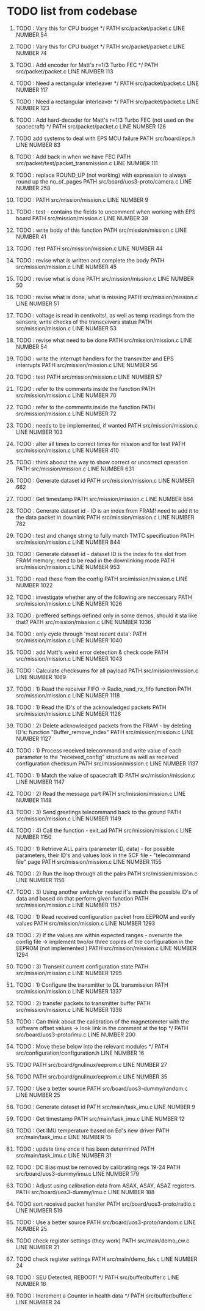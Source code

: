 
# TODO list from codebase

1. TODO : Vary this for CPU budget */
  PATH src/packet/packet.c
  LINE NUMBER 54

1. TODO : Vary this for CPU budget */
  PATH src/packet/packet.c
  LINE NUMBER 74

1. TODO : Add encoder for Matt's r=1/3 Turbo FEC */
  PATH src/packet/packet.c
  LINE NUMBER 113

1. TODO : Need a rectangular interleaver */
  PATH src/packet/packet.c
  LINE NUMBER 117

1. TODO : Need a rectangular interleaver */
  PATH src/packet/packet.c
  LINE NUMBER 123

1. TODO : Add hard-decoder for Matt's r=1/3 Turbo FEC (not used on the spacecraft) */
  PATH src/packet/packet.c
  LINE NUMBER 126

1. TODO add systems to deal with EPS MCU failure
  PATH src/board/eps.h
  LINE NUMBER 83

1. TODO : Add back in when we have FEC
  PATH src/packet/test/packet_transmission.c
  LINE NUMBER 111

1. TODO : replace ROUND_UP (not working) with expression to always round up the no_of_pages
  PATH src/board/uos3-proto/camera.c
  LINE NUMBER 258

1. TODO : 
  PATH src/mission/mission.c
  LINE NUMBER 9

1. TODO : test - contains the fields to uncomment when working with EPS board
  PATH src/mission/mission.c
  LINE NUMBER 39

1. TODO : write body of this function
  PATH src/mission/mission.c
  LINE NUMBER 41

1. TODO : test
  PATH src/mission/mission.c
  LINE NUMBER 44

1. TODO : revise what is written and complete the body
  PATH src/mission/mission.c
  LINE NUMBER 45

1. TODO : revise what is done
  PATH src/mission/mission.c
  LINE NUMBER 50

1. TODO : revise what is done, what is missing
  PATH src/mission/mission.c
  LINE NUMBER 51

1. TODO : voltage is read in centivolts!, as well as temp readings from the sensors; write checks of the transceivers status
  PATH src/mission/mission.c
  LINE NUMBER 53

1. TODO : revise what need to be done
  PATH src/mission/mission.c
  LINE NUMBER 54

1. TODO : write the interrupt handlers for the transmitter and EPS interrupts
  PATH src/mission/mission.c
  LINE NUMBER 56

1. TODO : test
  PATH src/mission/mission.c
  LINE NUMBER 57

1. TODO : refer to the comments inside the function
  PATH src/mission/mission.c
  LINE NUMBER 70

1. TODO : refer to the comments inside the function
  PATH src/mission/mission.c
  LINE NUMBER 72

1. TODO : needs to be implemented, if wanted
  PATH src/mission/mission.c
  LINE NUMBER 103

1. TODO : alter all times to correct times for mission and for test
  PATH src/mission/mission.c
  LINE NUMBER 410

1. TODO : think aboout the way to show correct or uncorrect operation
  PATH src/mission/mission.c
  LINE NUMBER 631

1. TODO : Generate dataset id
  PATH src/mission/mission.c
  LINE NUMBER 662

1. TODO : Get timestamp
  PATH src/mission/mission.c
  LINE NUMBER 664

1. TODO : Generate dataset id  - ID is an index from FRAM! need to add it to the data packet in downlink
  PATH src/mission/mission.c
  LINE NUMBER 782

1. TODO : test and change string to fully match TMTC specification
  PATH src/mission/mission.c
  LINE NUMBER 844

1. TODO : Generate dataset id - dataset ID is the index fo the slot from FRAM memory; need to be read in the downlinking mode
  PATH src/mission/mission.c
  LINE NUMBER 953

1. TODO : read these from the config
  PATH src/mission/mission.c
  LINE NUMBER 1022

1. TODO : investigate whether any of the following are neccessary
  PATH src/mission/mission.c
  LINE NUMBER 1026

1. TODO : preffered settings defined only in some demos, should it sta like that?
  PATH src/mission/mission.c
  LINE NUMBER 1036

1. TODO : only cycle through 'most recent data':
  PATH src/mission/mission.c
  LINE NUMBER 1040

1. TODO : add Matt's weird error detection & check code
  PATH src/mission/mission.c
  LINE NUMBER 1043

1. TODO : Calculate checksums for all payload
  PATH src/mission/mission.c
  LINE NUMBER 1069

1. TODO : 1)  Read the receiver FIFO -> Radio_read_rx_fifo function
  PATH src/mission/mission.c
  LINE NUMBER 1118

1. TODO : 1) Read the ID's of the acknowledged packets
  PATH src/mission/mission.c
  LINE NUMBER 1126

1. TODO : 2) Delete acknowledged packets from the FRAM - by deleting ID's: function "Buffer_remove_index"
  PATH src/mission/mission.c
  LINE NUMBER 1127

1. TODO : 1) Process received telecommand and write value of each parameter to the "received_config" structure as well as received configuration checksum
  PATH src/mission/mission.c
  LINE NUMBER 1137

1. TODO : 1) Match the value of spacecraft ID
  PATH src/mission/mission.c
  LINE NUMBER 1147

1. TODO : 2) Read the message part
  PATH src/mission/mission.c
  LINE NUMBER 1148

1. TODO : 3) Send greetings telecommand back to the ground
  PATH src/mission/mission.c
  LINE NUMBER 1149

1. TODO : 4) Call the function - exit_ad
  PATH src/mission/mission.c
  LINE NUMBER 1150

1. TODO : 1) Retrieve ALL pairs (parameter ID, data) - for possible parameters, their ID's and values look in the SCF file - "telecommand file" page
  PATH src/mission/mission.c
  LINE NUMBER 1155

1. TODO : 2) Run the loop through all the pairs
  PATH src/mission/mission.c
  LINE NUMBER 1156

1. TODO : 3) Using another switch/or nested if's match the possible ID's of data and based on that perform given function
  PATH src/mission/mission.c
  LINE NUMBER 1157

1. TODO : 1) Read received configuration packet from EEPROM and verify values
  PATH src/mission/mission.c
  LINE NUMBER 1293

1. TODO : 2) If the values are within expected ranges - overwrite the config file -> implement two/or three copies of the configuration in the EEPROM (not implemented )
  PATH src/mission/mission.c
  LINE NUMBER 1294

1. TODO : 3) Transmit current configuration state
  PATH src/mission/mission.c
  LINE NUMBER 1295

1. TODO : 1) Configure the transmitter to DL transmission
  PATH src/mission/mission.c
  LINE NUMBER 1337

1. TODO : 2) transfer packets to transmitter buffer
  PATH src/mission/mission.c
  LINE NUMBER 1338

1. TODO : Can think about the calibration of the magnetometer with the software offset values -> look link in the comment at the top */
  PATH src/board/uos3-proto/imu.c
  LINE NUMBER 200

1. TODO : Move these below into the relevant modules */
  PATH src/configuration/configuration.h
  LINE NUMBER 16

1. TODO 
  PATH src/board/gnulinux/eeprom.c
  LINE NUMBER 27

1. TODO 
  PATH src/board/gnulinux/eeprom.c
  LINE NUMBER 35

1. TODO : Use a better source
  PATH src/board/uos3-dummy/random.c
  LINE NUMBER 25

1. TODO : Generate dataset id
  PATH src/main/task_imu.c
  LINE NUMBER 9

1. TODO : Get timestamp
  PATH src/main/task_imu.c
  LINE NUMBER 12

1. TODO : Get IMU temperature based on Ed's new driver
  PATH src/main/task_imu.c
  LINE NUMBER 15

1. TODO : update time once it has been determined
  PATH src/main/task_imu.c
  LINE NUMBER 31

1. TODO : DC Bias must be removed by calibrating regs 19-24
  PATH src/board/uos3-dummy/imu.c
  LINE NUMBER 179

1. TODO : Adjust using calibration data from ASAX, ASAY, ASAZ registers.
  PATH src/board/uos3-dummy/imu.c
  LINE NUMBER 188

1. TODO sort received packet handler
  PATH src/board/uos3-proto/radio.c
  LINE NUMBER 519

1. TODO : Use a better source
  PATH src/board/uos3-proto/random.c
  LINE NUMBER 25

1. TODO check register settings (they work)
  PATH src/main/demo_cw.c
  LINE NUMBER 21

1. TODO check register settings
  PATH src/main/demo_fsk.c
  LINE NUMBER 24

1. TODO : SEU Detected, REBOOT! */
  PATH src/buffer/buffer.c
  LINE NUMBER 16

1. TODO : Increment a Counter in health data */
  PATH src/buffer/buffer.c
  LINE NUMBER 24

